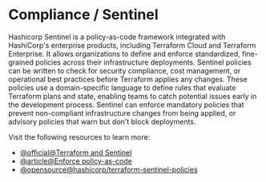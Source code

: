 # Compliance / Sentinel

Hashicorp Sentinel is a policy-as-code framework integrated with HashiCorp's enterprise products, including Terraform Cloud and Terraform Enterprise. It allows organizations to define and enforce standardized, fine-grained policies across their infrastructure deployments. Sentinel policies can be written to check for security compliance, cost management, or operational best practices before Terraform applies any changes. These policies use a domain-specific language to define rules that evaluate Terraform plans and state, enabling teams to catch potential issues early in the development process. Sentinel can enforce mandatory policies that prevent non-compliant infrastructure changes from being applied, or advisory policies that warn but don't block deployments.

Visit the following resources to learn more:

- [@official@Terraform and Sentinel](https://developer.hashicorp.com/sentinel/docs/terraform)
- [@article@Enforce policy-as-code](https://www.terraform.io/use-cases/enforce-policy-as-code)
- [@opensource@hashicorp/terraform-sentinel-policies](https://github.com/hashicorp/terraform-sentinel-policies)